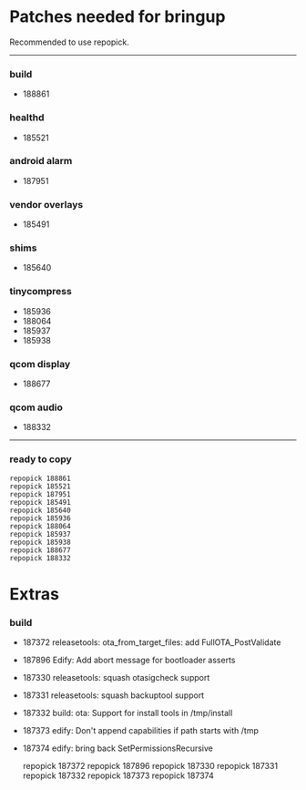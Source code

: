 # Patches needed for bringup

Recommended to use repopick.

-----

### build

- 188861

### healthd

- 185521

### android alarm

- 187951

### vendor overlays

- 185491

### shims

- 185640

### tinycompress

- 185936
- 188064
- 185937
- 185938

### qcom display

- 188677

### qcom audio

- 188332

-----

### ready to copy

    repopick 188861
    repopick 185521
    repopick 187951
    repopick 185491
    repopick 185640
    repopick 185936
    repopick 188064
    repopick 185937
    repopick 185938
    repopick 188677
    repopick 188332

# Extras

### build
- 187372	releasetools: ota_from_target_files: add FullOTA_PostValidate
- 187896	Edify: Add abort message for bootloader asserts
- 187330	releasetools: squash otasigcheck support
- 187331	releasetools: squash backuptool support
- 187332	build: ota: Support for install tools in /tmp/install
- 187373	edify: Don't append capabilities if path starts with /tmp
- 187374	edify: bring back SetPermissionsRecursive

    repopick 187372
    repopick 187896
    repopick 187330
    repopick 187331
    repopick 187332
    repopick 187373
    repopick 187374
